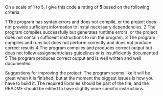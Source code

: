 On a scale of 1 to 5, I give this code a rating of __5__ based on the following criteria:

1  The program has syntax errors and does not compile, or the project does not provide sufficient information to instal necessary dependencies.
2  The program compiles successfully but generates runtime errors. or the project does not contain sufficeint instructions to run the program.
3  The program compiles and runs but does not perform correctly and does not produce correct results
4  The program compiles and produces correct output but does not follow assignment/class guidelines or is insufficiently documented
5  The program produces correct output and is well written and well documented

Suggestions for improving the project:
  The program seems like it will be great when it is finished, but at the moment the biggest
  issues is how you have to build it. The required libraries should be part of the file, and the
  README should be edited to have slightly more specific instructions. 
